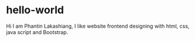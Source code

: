 # hello-world
Hi I am Phantin Lakashiang, 
I like website frontend designing  with html, css, java script and Bootstrap.

